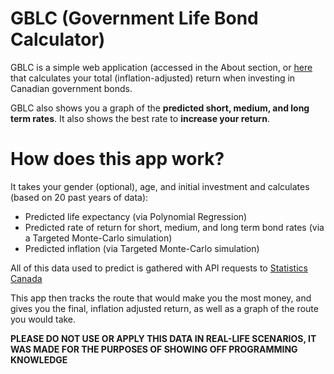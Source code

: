 # GBLC (Government Life Bond Calculator)
GBLC is a simple web application (accessed in the About section, or [here](https://gblc.vercel.app/) that calculates your total (inflation-adjusted) return when investing in Canadian government bonds.

GBLC also shows you a graph of the **predicted short, medium, and long term rates**. It also shows the best rate to **increase your return**.

# How does this app work?
It takes your gender (optional), age, and initial investment and calculates (based on 20 past years of data):
- Predicted life expectancy (via Polynomial Regression)
- Predicted rate of return for short, medium, and long term bond rates (via a Targeted Monte-Carlo simulation)
- Predicted inflation (via Targeted Monte-Carlo simulation)

All of this data used to predict is gathered with API requests to [Statistics Canada](https://www.statcan.gc.ca/en/start)


This app then tracks the route that would make you the most money, and gives you the final, inflation adjusted return, as well as a graph of the route you would take.

**PLEASE DO NOT USE OR APPLY THIS DATA IN REAL-LIFE SCENARIOS, IT WAS MADE FOR THE PURPOSES OF SHOWING OFF PROGRAMMING KNOWLEDGE**